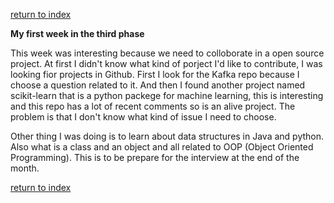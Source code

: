 [return to index](index.md)

**My first week in the third phase**

This week was interesting because we need to colloborate in a open source project. At first I didn't know what kind of porject I'd like to contribute, I was looking fior projects in Github. First I look for the Kafka repo because I choose a question related to it. And then I found another project named scikit-learn that is a python packege for machine learning, this is interesting and this repo has a lot of recent comments so is an alive project. The problem is that I don't know what kind of issue I need to choose.

Other thing I was doing is to learn about data structures in Java and python. Also what is a class and an object and all related to OOP (Object Oriented Programming). This is to be prepare for the interview at the end of the month.


[return to index](index.md)